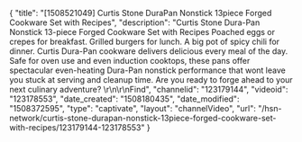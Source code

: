 {
    "title": "[1508521049] Curtis Stone DuraPan Nonstick 13piece Forged Cookware Set with Recipes",
    "description": "Curtis Stone Dura-Pan Nonstick 13-piece Forged Cookware Set with Recipes  Poached eggs or crepes for breakfast. Grilled burgers for lunch. A big pot of spicy chili for dinner. Curtis Dura-Pan cookware delivers delicious every meal of the day. Safe for oven use and even induction cooktops, these pans offer spectacular even-heating Dura-Pan nonstick performance that wont leave you stuck at serving and cleanup time. Are you ready to forge ahead to your next culinary adventure? \r\n\r\nFind",
    "channelid": "123179144",
    "videoid": "123178553",
    "date_created": "1508180435",
    "date_modified": "1508372595",
    "type": "captivate",
    "layout": "channelVideo",
    "url": "\/hsn-network\/curtis-stone-durapan-nonstick-13piece-forged-cookware-set-with-recipes\/123179144-123178553"
}